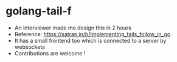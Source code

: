 # golang-tail-f

- An interviewer made me design this in 2 hours
- Reference: https://satran.in/b/Implementing_tails_follow_in_go
- It has a small frontend too which is connected to a server by websockets
- Contributions are welcome !
